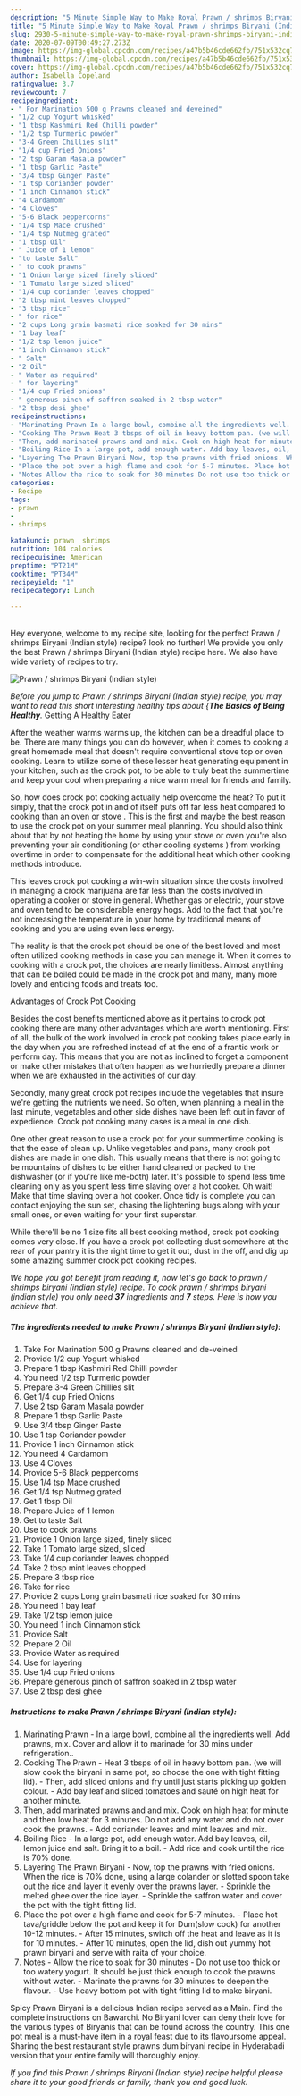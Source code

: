 ```yaml
---
description: "5 Minute Simple Way to Make Royal Prawn / shrimps Biryani (Indian style)"
title: "5 Minute Simple Way to Make Royal Prawn / shrimps Biryani (Indian style)"
slug: 2930-5-minute-simple-way-to-make-royal-prawn-shrimps-biryani-indian-style
date: 2020-07-09T00:49:27.273Z
image: https://img-global.cpcdn.com/recipes/a47b5b46cde662fb/751x532cq70/prawn-shrimps-biryani-indian-style-recipe-main-photo.jpg
thumbnail: https://img-global.cpcdn.com/recipes/a47b5b46cde662fb/751x532cq70/prawn-shrimps-biryani-indian-style-recipe-main-photo.jpg
cover: https://img-global.cpcdn.com/recipes/a47b5b46cde662fb/751x532cq70/prawn-shrimps-biryani-indian-style-recipe-main-photo.jpg
author: Isabella Copeland
ratingvalue: 3.7
reviewcount: 7
recipeingredient:
- " For Marination 500 g Prawns cleaned and deveined"
- "1/2 cup Yogurt whisked"
- "1 tbsp Kashmiri Red Chilli powder"
- "1/2 tsp Turmeric powder"
- "3-4 Green Chillies slit"
- "1/4 cup Fried Onions"
- "2 tsp Garam Masala powder"
- "1 tbsp Garlic Paste"
- "3/4 tbsp Ginger Paste"
- "1 tsp Coriander powder"
- "1 inch Cinnamon stick"
- "4 Cardamom"
- "4 Cloves"
- "5-6 Black peppercorns"
- "1/4 tsp Mace crushed"
- "1/4 tsp Nutmeg grated"
- "1 tbsp Oil"
- " Juice of 1 lemon"
- "to taste Salt"
- " to cook prawns"
- "1 Onion large sized finely sliced"
- "1 Tomato large sized sliced"
- "1/4 cup coriander leaves chopped"
- "2 tbsp mint leaves chopped"
- "3 tbsp rice"
- " for rice"
- "2 cups Long grain basmati rice soaked for 30 mins"
- "1 bay leaf"
- "1/2 tsp lemon juice"
- "1 inch Cinnamon stick"
- " Salt"
- "2 Oil"
- " Water as required"
- " for layering"
- "1/4 cup Fried onions"
- " generous pinch of saffron soaked in 2 tbsp water"
- "2 tbsp desi ghee"
recipeinstructions:
- "Marinating Prawn In a large bowl, combine all the ingredients well. Add prawns, mix. Cover and allow it to marinade for 30 mins under refrigeration.."
- "Cooking The Prawn Heat 3 tbsps of oil in heavy bottom pan. (we will slow cook the biryani in same pot, so choose the one with tight fitting lid). Then, add sliced onions and fry until just starts picking up golden colour. Add bay leaf and sliced tomatoes and sauté on high heat for another minute."
- "Then, add marinated prawns and and mix. Cook on high heat for minute and then low heat for 3 minutes. Do not add any water and do not over cook the prawns. Add coriander leaves and mint leaves and mix."
- "Boiling Rice In a large pot, add enough water. Add bay leaves, oil, lemon juice and salt. Bring it to a boil. Add rice and cook until the rice is 70% done."
- "Layering The Prawn Biryani Now, top the prawns with fried onions. When the rice is 70% done, using a large colander or slotted spoon take out the rice and layer it evenly over the prawns layer. Sprinkle the melted ghee over the rice layer. Sprinkle the saffron water and cover the pot with the tight fitting lid."
- "Place the pot over a high flame and cook for 5-7 minutes. Place hot tava/griddle below the pot and keep it for Dum(slow cook) for another 10-12 minutes. After 15 minutes, switch off the heat and leave as it is for 10 minutes. After 10 minutes, open the lid, dish out yummy hot prawn biryani and serve with raita of your choice."
- "Notes Allow the rice to soak for 30 minutes Do not use too thick or too watery yogurt. It should be just thick enough to cook the prawns without water. Marinate the prawns for 30 minutes to deepen the flavour. Use heavy bottom pot with tight fitting lid to make biryani."
categories:
- Recipe
tags:
- prawn
- 
- shrimps

katakunci: prawn  shrimps 
nutrition: 104 calories
recipecuisine: American
preptime: "PT21M"
cooktime: "PT34M"
recipeyield: "1"
recipecategory: Lunch

---
```

<br>
Hey everyone, welcome to my recipe site, looking for the perfect Prawn / shrimps Biryani (Indian style) recipe? look no further! We provide you only the best Prawn / shrimps Biryani (Indian style) recipe here. We also have wide variety of recipes to try.
<br>


![Prawn / shrimps Biryani (Indian style)](https://img-global.cpcdn.com/recipes/a47b5b46cde662fb/751x532cq70/prawn-shrimps-biryani-indian-style-recipe-main-photo.jpg)

<i>Before you jump to Prawn / shrimps Biryani (Indian style) recipe, you may want to read this short interesting healthy tips about {<strong>The Basics of Being Healthy</strong>.</i>
Getting A Healthy Eater


After the weather warms warms up, the kitchen can be a dreadful place to be. There are many things you can do however, when it comes to cooking a great homemade meal that doesn't require conventional stove top or oven cooking. Learn to utilize some of these lesser heat generating equipment in your kitchen, such as the crock pot, to be able to truly beat the summertime and keep your cool when preparing a nice warm meal for friends and family.

So, how does crock pot cooking actually help overcome the heat? To put it simply, that the crock pot in and of itself puts off far less heat compared to cooking than an oven or stove . This is the first and maybe the best reason to use the crock pot on your summer meal planning. You should also think about that by not heating the home by using your stove or oven you're also preventing your air conditioning (or other cooling systems ) from working overtime in order to compensate for the additional heat which other cooking methods introduce.

This leaves crock pot cooking a win-win situation since the costs involved in managing a crock marijuana are far less than the costs involved in operating a cooker or stove in general. Whether gas or electric, your stove and oven tend to be considerable energy hogs. Add to the fact that you're not increasing the temperature in your home by traditional means of cooking and you are using even less energy.

 The reality is that the crock pot should be one of the best loved and most often utilized cooking methods in case you can manage it. When it comes to cooking with a crock pot, the choices are nearly limitless.  Almost anything that can be boiled could be made in the crock pot and many, many more lovely and enticing foods and treats too.

Advantages of Crock Pot Cooking

Besides the cost benefits mentioned above as it pertains to crock pot cooking there are many other advantages which are worth mentioning. First of all, the bulk of the work involved in crock pot cooking takes place early in the day when you are refreshed instead of at the end of a frantic work or perform day. This means that you are not as inclined to forget a component or make other mistakes that often happen as we hurriedly prepare a dinner when we are exhausted in the activities of our day.

Secondly, many great crock pot recipes include the vegetables that insure we're getting the nutrients we need. So often, when planning a meal in the last minute, vegetables and other side dishes have been left out in favor of expedience. Crock pot cooking many cases is a meal in one dish.

One other great reason to use a crock pot for your summertime cooking is that the ease of clean up.  Unlike vegetables and pans, many crock pot dishes are made in one dish. This usually means that there is not going to be mountains of dishes to be either hand cleaned or packed to the dishwasher (or if you're like me-both) later. It's possible to spend less time cleaning only as you spent less time slaving over a hot cooker. Oh wait! Make that time slaving over a hot cooker. Once tidy is complete you can contact enjoying the sun set, chasing the lightening bugs along with your small ones, or even waiting for your first superstar.

While there'll be no 1 size fits all best cooking method, crock pot cooking comes very close. If you have a crock pot collecting dust somewhere at the rear of your pantry it is the right time to get it out, dust in the off, and dig up some amazing summer crock pot cooking recipes.


<i>We hope you got benefit from reading it, now let's go back to prawn / shrimps biryani (indian style) recipe. To cook prawn / shrimps biryani (indian style) you only need <strong>37</strong> ingredients and <strong>7</strong> steps. Here is how you achieve that.
</i>

##### The ingredients needed to make Prawn / shrimps Biryani (Indian style):

1. Take  For Marination 500 g Prawns cleaned and de-veined
1. Provide 1/2 cup Yogurt whisked
1. Prepare 1 tbsp Kashmiri Red Chilli powder
1. You need 1/2 tsp Turmeric powder
1. Prepare 3-4 Green Chillies slit
1. Get 1/4 cup Fried Onions
1. Use 2 tsp Garam Masala powder
1. Prepare 1 tbsp Garlic Paste
1. Use 3/4 tbsp Ginger Paste
1. Use 1 tsp Coriander powder
1. Provide 1 inch Cinnamon stick
1. You need 4 Cardamom
1. Use 4 Cloves
1. Provide 5-6 Black peppercorns
1. Use 1/4 tsp Mace crushed
1. Get 1/4 tsp Nutmeg grated
1. Get 1 tbsp Oil
1. Prepare  Juice of 1 lemon
1. Get to taste Salt
1. Use  to cook prawns
1. Provide 1 Onion large sized, finely sliced
1. Take 1 Tomato large sized, sliced
1. Take 1/4 cup coriander leaves chopped
1. Take 2 tbsp mint leaves chopped
1. Prepare 3 tbsp rice
1. Take  for rice
1. Provide 2 cups Long grain basmati rice soaked for 30 mins
1. You need 1 bay leaf
1. Take 1/2 tsp lemon juice
1. You need 1 inch Cinnamon stick
1. Provide  Salt
1. Prepare 2 Oil
1. Provide  Water as required
1. Use  for layering
1. Use 1/4 cup Fried onions
1. Prepare  generous pinch of saffron soaked in 2 tbsp water
1. Use 2 tbsp desi ghee


##### Instructions to make Prawn / shrimps Biryani (Indian style):

1. Marinating Prawn - In a large bowl, combine all the ingredients well. Add prawns, mix. Cover and allow it to marinade for 30 mins under refrigeration..
1. Cooking The Prawn - Heat 3 tbsps of oil in heavy bottom pan. (we will slow cook the biryani in same pot, so choose the one with tight fitting lid). - Then, add sliced onions and fry until just starts picking up golden colour. - Add bay leaf and sliced tomatoes and sauté on high heat for another minute.
1. Then, add marinated prawns and and mix. Cook on high heat for minute and then low heat for 3 minutes. Do not add any water and do not over cook the prawns. - Add coriander leaves and mint leaves and mix.
1. Boiling Rice - In a large pot, add enough water. Add bay leaves, oil, lemon juice and salt. Bring it to a boil. - Add rice and cook until the rice is 70% done.
1. Layering The Prawn Biryani - Now, top the prawns with fried onions. When the rice is 70% done, using a large colander or slotted spoon take out the rice and layer it evenly over the prawns layer. - Sprinkle the melted ghee over the rice layer. - Sprinkle the saffron water and cover the pot with the tight fitting lid.
1. Place the pot over a high flame and cook for 5-7 minutes. - Place hot tava/griddle below the pot and keep it for Dum(slow cook) for another 10-12 minutes. - After 15 minutes, switch off the heat and leave as it is for 10 minutes. - After 10 minutes, open the lid, dish out yummy hot prawn biryani and serve with raita of your choice.
1. Notes - Allow the rice to soak for 30 minutes - Do not use too thick or too watery yogurt. It should be just thick enough to cook the prawns without water. - Marinate the prawns for 30 minutes to deepen the flavour. - Use heavy bottom pot with tight fitting lid to make biryani.


Spicy Prawn Biryani is a delicious Indian recipe served as a Main. Find the complete instructions on Bawarchi. No Biryani lover can deny their love for the various types of Biryanis that can be found across the country. This one pot meal is a must-have item in a royal feast due to its flavoursome appeal. Sharing the best restaurant style prawns dum biryani recipe in Hyderabadi version that your entire family will thoroughly enjoy. 

<i>If you find this Prawn / shrimps Biryani (Indian style) recipe helpful please share it to your good friends or family, thank you and good luck.</i>
